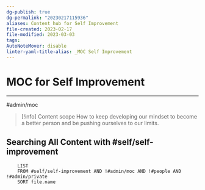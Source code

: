 ```yaml
---
dg-publish: true
dg-permalink: "20230217115936"
aliases: Content hub for Self Improvement
file-created: 2023-02-17
file-modified: 2023-03-03
tags: 
AutoNoteMover: disable
linter-yaml-title-alias: _MOC Self Improvement
---
```


# MOC for Self Improvement

---

#admin/moc

> [!info] Content scope
> How to keep developing our mindset to become a better person and be pushing ourselves to our limits.


## Searching All Content with #self/self-improvement

```dataview
	LIST
	FROM #self/self-improvement AND !#admin/moc AND !#people AND !#admin/private
	SORT file.name
```
